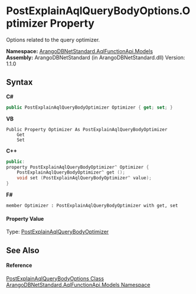 # PostExplainAqlQueryBodyOptions.Optimizer Property 
 

Options related to the query optimizer.

**Namespace:**&nbsp;<a href="e03acbe1-782e-533e-7ffe-cd51613ed54f">ArangoDBNetStandard.AqlFunctionApi.Models</a><br />**Assembly:**&nbsp;ArangoDBNetStandard (in ArangoDBNetStandard.dll) Version: 1.1.0

## Syntax

**C#**<br />
``` C#
public PostExplainAqlQueryBodyOptimizer Optimizer { get; set; }
```

**VB**<br />
``` VB
Public Property Optimizer As PostExplainAqlQueryBodyOptimizer
	Get
	Set
```

**C++**<br />
``` C++
public:
property PostExplainAqlQueryBodyOptimizer^ Optimizer {
	PostExplainAqlQueryBodyOptimizer^ get ();
	void set (PostExplainAqlQueryBodyOptimizer^ value);
}
```

**F#**<br />
``` F#
member Optimizer : PostExplainAqlQueryBodyOptimizer with get, set

```


#### Property Value
Type: <a href="11a545c3-203b-1bcd-2012-c94795543290">PostExplainAqlQueryBodyOptimizer</a>

## See Also


#### Reference
<a href="6de70db3-c394-b7be-8925-3018e24e218d">PostExplainAqlQueryBodyOptions Class</a><br /><a href="e03acbe1-782e-533e-7ffe-cd51613ed54f">ArangoDBNetStandard.AqlFunctionApi.Models Namespace</a><br />